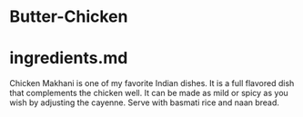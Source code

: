 # Butter-Chicken
# ingredients.md

Chicken Makhani is one of my favorite Indian dishes. It is a full flavored dish that complements the chicken well. It can be made as mild or spicy as you wish by adjusting the cayenne. Serve with basmati rice and naan bread.

